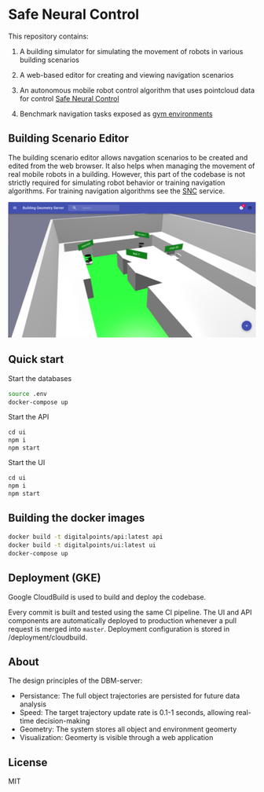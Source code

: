 # Safe Neural Control

This repository contains:
1) A building simulator for simulating the movement of robots in various building scenarios

2) A web-based editor for creating and viewing navigation scenarios

3) An autonomous mobile robot control algorithm that uses pointcloud data for control [Safe Neural Control](services/auto)

4) Benchmark navigation tasks exposed as [gym environments](services/auto/src/environment)


## Building Scenario Editor

The building scenario editor allows navgation scenarios to be created and edited from the web browser. It also helps when managing the movement of real mobile robots in a building. However, this part of the codebase is not strictly required for simulating robot behavior or training navigation algorithms. For training navigation algorithms see the [SNC](services/auto) service.

![Digital Points UI](docs/screenshot.png)

## Quick start

Start the databases
```sh
source .env
docker-compose up
```

Start the API
```
cd ui
npm i
npm start
```

Start the UI
```
cd ui
npm i
npm start
```


## Building the docker images
```sh
docker build -t digitalpoints/api:latest api
docker build -t digitalpoints/ui:latest ui
docker-compose up
```


## Deployment (GKE)

Google CloudBuild is used to build and deploy the codebase.

Every commit is built and tested using the same CI pipeline. The UI and API components are automatically deployed to production whenever a pull request is merged into `master`. Deployment configuration is stored in /deployment/cloudbuild.


## About
The design principles of the DBM-server:
* Persistance: The full object trajectories are persisted for future data analysis
* Speed: The target trajectory update rate is 0.1-1 seconds, allowing real-time decision-making
* Geometry: The system stores all object and environment geomerty
* Visualization: Geomerty is visible through a web application

## License
MIT
